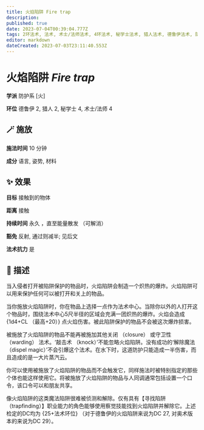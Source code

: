 ```yaml
---
title: 火焰陷阱 Fire trap
description: 
published: true
date: 2023-07-04T00:39:04.777Z
tags: 2环法术, 法术, 术士/法师法术, 4环法术, 秘学士法术, 猎人法术, 德鲁伊法术, 防护系, 火
editor: markdown
dateCreated: 2023-07-03T23:11:40.553Z
---
```


# **火焰陷阱** *Fire trap*

**学派** 防护系 \[火\] 

**环位** 德鲁伊 2, 猎人 2, 秘学士 4, 术士/法师 4

## 🪄 施放

**施法时间** 10 分钟

**成分** 语言, 姿势, 材料

## ✨ 效果 

**目标** 接触到的物体 

**距离** 接触  

**持续时间** 永久 ，直至能量散发 （可解消） 

**豁免** 反射, 通过则减半; 见后文

**法术抗力** 是

## 📖 描述

当入侵者打开被陷阱保护的物品时，火焰陷阱会制造一个炽热的爆炸。火焰陷阱可以用来保护任何可以被打开和关上的物品。

当你施放火焰陷阱时，你在物品上选择一点作为法术中心。当除你以外的人打开这个物品时，围绕法术中心5尺半径的区域会充满一团炽热的爆炸。火焰会造成 {1d4+CL （最高+20）} 点火焰伤害。被此陷阱保护的物品不会被这次爆炸损害。

被施放了火焰陷阱的物品不能再被施加其他关闭 （closure） 或守卫性 （warding） 法术。‘敲击术 （knock）’不能忽略火焰陷阱。没有成功的‘解除魔法 （dispel magic）’不会引爆这个法术。在水下时，这道防护只能造成一半伤害，而且造成的是一大片蒸汽云。

你可以使用被施放了火焰陷阱的物品而不会触发它，同样施法时被特别指定的那些个体也能这样使用它。将被施放了火焰陷阱的物品与人同调通常包括设置一个口令，该口令可以和朋友共享。

像火焰陷阱的这类魔法陷阱很难被侦测和解除。仅有具有【寻找陷阱 （trapfinding）】职业能力的角色能够使用察觉技能找到火焰陷阱并解除它。上述检定的DC均为 {25+法术环位} （对于德鲁伊的火焰陷阱来说为DC 27, 对奥术版本的来说为DC 29）。
    